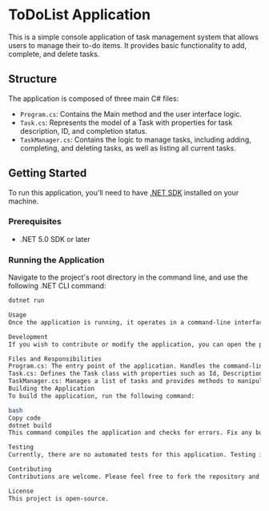 # ToDoList Application

This is a simple console application of task management system that allows users to manage their to-do items. It provides basic functionality to add, complete, and delete tasks.

## Structure

The application is composed of three main C# files:

- `Program.cs`: Contains the Main method and the user interface logic.
- `Task.cs`: Represents the model of a Task with properties for task description, ID, and completion status.
- `TaskManager.cs`: Contains the logic to manage tasks, including adding, completing, and deleting tasks, as well as listing all current tasks.

## Getting Started

To run this application, you'll need to have [.NET SDK](https://dotnet.microsoft.com/download) installed on your machine.

### Prerequisites

- .NET 5.0 SDK or later

### Running the Application

Navigate to the project's root directory in the command line, and use the following .NET CLI command:

```bash
dotnet run

Usage
Once the application is running, it operates in a command-line interface. Follow the on-screen prompts to interact with the task manager.

Development
If you wish to contribute or modify the application, you can open the project in Visual Studio Code or your preferred IDE that supports C# development.

Files and Responsibilities
Program.cs: The entry point of the application. Handles the command-line user interface.
Task.cs: Defines the Task class with properties such as Id, Description, and IsCompleted.
TaskManager.cs: Manages a list of tasks and provides methods to manipulate them.
Building the Application
To build the application, run the following command:

bash
Copy code
dotnet build
This command compiles the application and checks for errors. Fix any build errors before proceeding.

Testing
Currently, there are no automated tests for this application. Testing is done manually by executing the application and verifying the behavior of the task management features.

Contributing
Contributions are welcome. Please feel free to fork the repository and submit pull requests.

License
This project is open-source.



